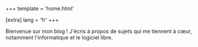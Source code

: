 +++
template = 'home.html'

[extra]
lang = 'fr'
+++

Bienvenue sur mon blog ! J'écris à propos de sujets qui me tiennent à cœur, notamment l'informatique et le logiciel libre.
